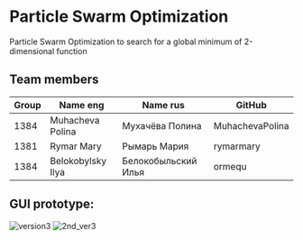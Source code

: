 # Particle Swarm Optimization
Particle Swarm Optimization to search for a global minimum of 2-dimensional function

## Team members
Group|Name eng|Name rus|GitHub
---|---|---|---
1384|Muhacheva Polina|Мухачёва Полина|MuhachevaPolina
1381|Rymar Mary|Рымарь Мария|rymarmary
1384|Belokobylsky Ilya|Белокобыльский Илья|ormequ

## GUI prototype:

![version3](https://github.com/ormequ/particle_swarm_optimization/assets/86787651/1ab1e0cf-8d93-4ec2-b42b-29e972091074)
![2nd_ver3](https://github.com/ormequ/particle_swarm_optimization/assets/86787651/1a7851e0-7871-40f5-a794-c2df98a245eb)
